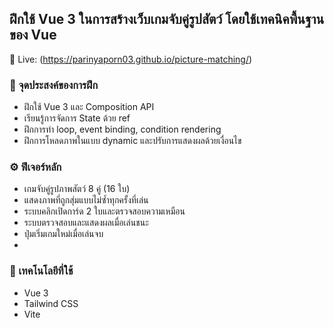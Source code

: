 ## ฝึกใช้ Vue 3 ในการสร้างเว็บเกมจับคู่รูปสัตว์ โดยใช้เทคนิคพื้นฐานของ Vue
🔗 Live: (https://parinyaporn03.github.io/picture-matching/)

### 🎯 จุดประสงค์ของการฝึก
* ฝึกใช้ Vue 3 และ Composition API
* เรียนรู้การจัดการ State ด้วย ref
* ฝึกการทำ loop, event binding, condition rendering
* ฝึกการโหลดภาพในแบบ dynamic และปรับการแสดงผลด้วยเงื่อนไข

### ⚙️ ฟีเจอร์หลัก
* เกมจับคู่รูปภาพสัตว์ 8 คู่ (16 ใบ)
* แสดงภาพที่ถูกสุ่มแบบไม่ซ้ำทุกครั้งที่เล่น
* ระบบคลิกเปิดการ์ด 2 ใบและตรวจสอบความเหมือน
* ระบบตรวจสอบและแสดงผลเมื่อเล่นชนะ
* ปุ่มเริ่มเกมใหม่เมื่อเล่นจบ
* 
### 🧩 เทคโนโลยีที่ใช้
* Vue 3
* Tailwind CSS
* Vite
